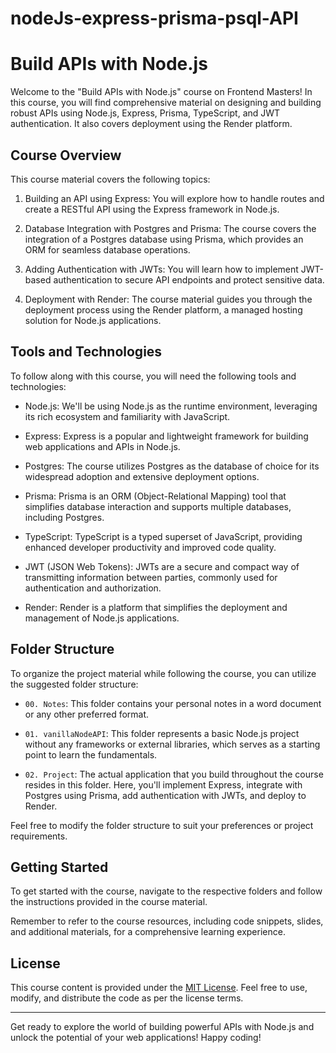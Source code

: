 # nodeJs-express-prisma-psql-API

# Build APIs with Node.js

Welcome to the "Build APIs with Node.js" course on Frontend Masters! In this course, you will find comprehensive material on designing and building robust APIs using Node.js, Express, Prisma, TypeScript, and JWT authentication. It also covers deployment using the Render platform.

## Course Overview

This course material covers the following topics:

1. Building an API using Express: You will explore how to handle routes and create a RESTful API using the Express framework in Node.js.

2. Database Integration with Postgres and Prisma: The course covers the integration of a Postgres database using Prisma, which provides an ORM for seamless database operations.

3. Adding Authentication with JWTs: You will learn how to implement JWT-based authentication to secure API endpoints and protect sensitive data.

4. Deployment with Render: The course material guides you through the deployment process using the Render platform, a managed hosting solution for Node.js applications.

## Tools and Technologies

To follow along with this course, you will need the following tools and technologies:

- Node.js: We'll be using Node.js as the runtime environment, leveraging its rich ecosystem and familiarity with JavaScript.

- Express: Express is a popular and lightweight framework for building web applications and APIs in Node.js.

- Postgres: The course utilizes Postgres as the database of choice for its widespread adoption and extensive deployment options.

- Prisma: Prisma is an ORM (Object-Relational Mapping) tool that simplifies database interaction and supports multiple databases, including Postgres.

- TypeScript: TypeScript is a typed superset of JavaScript, providing enhanced developer productivity and improved code quality.

- JWT (JSON Web Tokens): JWTs are a secure and compact way of transmitting information between parties, commonly used for authentication and authorization.

- Render: Render is a platform that simplifies the deployment and management of Node.js applications.

## Folder Structure

To organize the project material while following the course, you can utilize the suggested folder structure:

- `00. Notes`: This folder contains your personal notes in a word document or any other preferred format.

- `01. vanillaNodeAPI`: This folder represents a basic Node.js project without any frameworks or external libraries, which serves as a starting point to learn the fundamentals.

- `02. Project`: The actual application that you build throughout the course resides in this folder. Here, you'll implement Express, integrate with Postgres using Prisma, add authentication with JWTs, and deploy to Render.

Feel free to modify the folder structure to suit your preferences or project requirements.

## Getting Started

To get started with the course, navigate to the respective folders and follow the instructions provided in the course material.

Remember to refer to the course resources, including code snippets, slides, and additional materials, for a comprehensive learning experience.

## License

This course content is provided under the [MIT License](https://opensource.org/licenses/MIT). Feel free to use, modify, and distribute the code as per the license terms.

---

Get ready to explore the world of building powerful APIs with Node.js and unlock the potential of your web applications! Happy coding!
